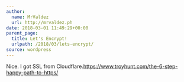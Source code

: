 ```yaml
---
author:
  name: MrValdez
  url: http://mrvaldez.ph
date: 2018-03-01 11:49:29+00:00
parent_page:
  title: Let's Encrypt!
  urlpath: /2018/03/lets-encrypt/
source: wordpress
---
```


Nice. I got SSL from Cloudflare.<a href="https://www.troyhunt.com/the-6-step-happy-path-to-https/" rel="nofollow">https://www.troyhunt.com/the-6-step-happy-path-to-https/</a>
